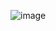 ![image](https://github.com/AniketPotdar-AP/30_days_of_Javascript/assets/67656639/06f8076e-7a58-4c89-8986-9b0dfeecaf12)
